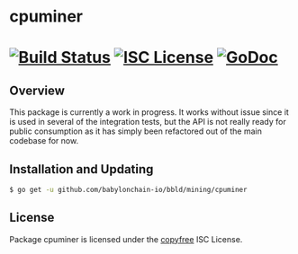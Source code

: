 cpuminer
========

[![Build Status](https://github.com/babylonchain-io/bbld/workflows/Build%20and%20Test/badge.svg)](https://github.com/babylonchain-io/bbld/actions)
[![ISC License](http://img.shields.io/badge/license-ISC-blue.svg)](http://copyfree.org)
[![GoDoc](https://img.shields.io/badge/godoc-reference-blue.svg)](https://pkg.go.dev/github.com/babylonchain-io/bbld/mining/cpuminer)
=======

## Overview

This package is currently a work in progress.  It works without issue since it
is used in several of the integration tests, but the API is not really ready for
public consumption as it has simply been refactored out of the main codebase for
now.

## Installation and Updating

```bash
$ go get -u github.com/babylonchain-io/bbld/mining/cpuminer
```

## License

Package cpuminer is licensed under the [copyfree](http://copyfree.org) ISC
License.
